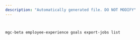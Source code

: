 ```yaml
---
description: "Automatically generated file. DO NOT MODIFY"
---
```


```bash


mgc-beta employee-experience goals export-jobs list

```